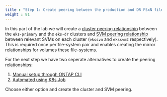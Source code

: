 ```yaml
---
title : "Step 1: Create peering between the production and DR FSxN filesystems"
weight : 81
---
```

In this part of the lab we will create a [cluster peering relationship](https://docs.aws.amazon.com/fsx/latest/ONTAPGuide/migrating-fsx-ontap-snapmirror.html#cluster-peering) between the `eks-primary` and the `eks-dr` clusters and [SVM peering relationship](https://docs.aws.amazon.com/fsx/latest/ONTAPGuide/migrating-fsx-ontap-snapmirror.html#svm-peering) between relevant SVMs on each cluster (`ekssvm` and `ekssvm2` respectively). This is required once per file-system pair and enables creating the mirror relationships for volumes these file-systems.  

For the next step we have two seperate alternatives to create the peering relationships:
1. [Manual setup through ONTAP CLI](/lab3/step1/lab30)
2. [Automated using K8s Job](/lab3/step1/lab31)

Choose either option and create the cluster and SVM peering.